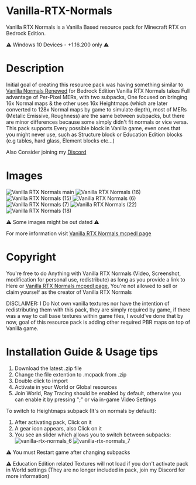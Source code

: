 # Vanilla-RTX-Normals
Vanilla RTX Normals is a Vanilla Based resource pack for Minecraft RTX on Bedrock Edition.

⚠️ Windows 10 Devices - +1.16.200 only ⚠️

# Description
Initial goal of creating this resource pack was having something similar to [Vanilla Normals Renewed](https://github.com/Poudingue/Vanilla-Normals-Renewed) for Bedrock Edition
Vanilla RTX Normals takes Full advantage of Per-Pixel MERs, with two subpacks, One focused on bringing 16x Normal maps & the other uses 16x Heightmaps (which are later converted to 128x Normal maps by game to simulate depth), most of MERs (Metalic Emissive, Roughness) are the same between subpacks, but there are minor differences because some simply didn't fit normals or vice versa.
This pack supports Every possible block in Vanilla game, even ones that you might never use, such as Structure block or Education Edition blocks (e.g tables, hard glass, Element blocks etc...)

Also Consider joining my [Discord](https://discord.gg/dx92mDNMTX)

# Images
![Vanilla RTX Normals main](https://user-images.githubusercontent.com/75272685/140428023-32750d61-6937-4b08-bbd3-c6070d334d72.png)
![Vanilla RTX Normals (16)](https://user-images.githubusercontent.com/75272685/140426824-effa0b27-72d3-457e-8e02-2ff14a5ee528.png)
![Vanilla RTX Normals (15)](https://user-images.githubusercontent.com/75272685/140426827-2fb50219-3fbd-40c7-a4c8-ef2fe5cf6ac5.png)
![Vanilla RTX Normals (6)](https://user-images.githubusercontent.com/75272685/140426778-acf3c59e-cac8-48e8-a125-23414aeee7fa.png)
![Vanilla RTX Normals (7)](https://user-images.githubusercontent.com/75272685/140426720-ea1355aa-46c1-436a-b07c-979701bde6f8.png)
![Vanilla RTX Normals (22)](https://user-images.githubusercontent.com/75272685/140426694-0646612d-fa82-4a26-baa2-0f310d6a7e9c.png)
![Vanilla RTX Normals (18)](https://user-images.githubusercontent.com/75272685/140428129-8e38fea7-3745-436b-8b38-74f7e069381f.png)


⚠️ Some images might be out dated ⚠️

For more information visit [Vanilla RTX Normals mcpedl page](https://mcpedl.com/truly-vanilla-rtx/)

# Copyright
You're free to do Anything with Vanilla RTX Normals (Video, Screenshot, modification for personal use, redistribute) as long as you provide a link to Here or [Vanilla RTX Normals mcpedl page](https://mcpedl.com/truly-vanilla-rtx/), You're not allowed to sell or claim yourself as the creator of Vanilla RTX Normals

DISCLAIMER: I Do Not own vanilla textures nor have the intention of redistributing them with this pack, they are simply required by game, if there was a way to call base textures within game files, I would've done that by now, goal of this resource pack is adding other required PBR maps on top of Vanilla game.

# Installation Guide & Usage tips

1. Download the latest .zip file
2. Change the file extention to .mcpack from .zip
3. Double click to import
4. Activate in your World or Global resources
5. Join World, Ray Tracing should be enabled by default, otherwise you can enable it by pressing ";" or via in-game Video Settings

To switch to Heightmaps subpack (It's on normals by default):
1. After activating pack, Click on it
2. A gear icon appears, also Click on it
3. You see an slider which allows you to switch between subpacks:
![vanilla-rtx-normals_6](https://user-images.githubusercontent.com/75272685/133111343-723fa85a-62ed-444f-964b-eb83c123560d.png)
![vanilla-rtx-normals_7](https://user-images.githubusercontent.com/75272685/133111348-0b001002-7e5d-4596-b6a6-9b4e032d5016.png)

⚠️ You must Restart game after changing subpacks


⚠️ Education Edition related Textures will not load if you don't activate pack in World settings (They are no longer included in pack, join my Discord for more information)
